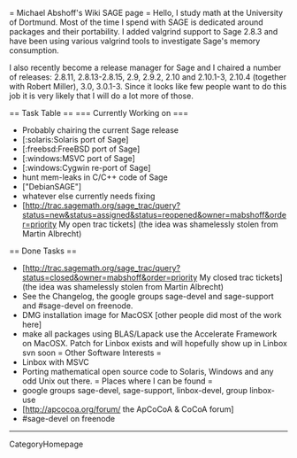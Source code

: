 = Michael Abshoff's Wiki SAGE page =
Hello, I study math at the University of Dortmund. Most of the time I spend with SAGE is dedicated around packages and their portability. I added valgrind support to Sage 2.8.3 and have been using various valgrind tools to investigate Sage's memory consumption.

I also recently become a release manager for Sage and I chaired a number of releases: 2.8.11, 2.8.13-2.8.15, 2.9, 2.9.2, 2.10 and 2.10.1-3, 2.10.4 (together with Robert Miller), 3.0, 3.0.1-3. Since it looks like few people want to do this job it is very likely that I will do a lot more of those.

== Task Table ==
=== Currently Working on ===
 * Probably chairing the current Sage release
 * [:solaris:Solaris port of Sage]
 * [:freebsd:FreeBSD port of Sage]
 * [:windows:MSVC port of Sage]
 * [:windows:Cygwin re-port of Sage]
 * hunt mem-leaks in C/C++ code of Sage
 * ["DebianSAGE"]
 * whatever else currently needs fixing
 * [http://trac.sagemath.org/sage_trac/query?status=new&status=assigned&status=reopened&owner=mabshoff&order=priority My open trac tickets] (the idea was shamelessly stolen from Martin Albrecht)

== Done Tasks ==
 * [http://trac.sagemath.org/sage_trac/query?status=closed&owner=mabshoff&order=priority My closed trac tickets] (the idea was shamelessly stolen from Martin Albrecht)
 * See the Changelog, the google groups sage-devel and sage-support and #sage-devel on freenode.
 * DMG installation image for MacOSX [other people did most of the work here]
 * make all packages using BLAS/Lapack use the Accelerate Framework on MacOSX. Patch for Linbox exists and will hopefully show up in Linbox svn soon
= Other Software Interests =
 * Linbox with MSVC
 * Porting mathematical open source code to Solaris, Windows and any odd Unix out there.
= Places where I can be found =
 * google groups sage-devel, sage-support, linbox-devel, group linbox-use
 * [http://apcocoa.org/forum/ the ApCoCoA & CoCoA forum]
 * #sage-devel on freenode
----
 CategoryHomepage
